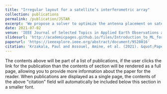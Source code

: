 ```yaml
---
title: "Irregular layout for a satellite’s interferometric array"
collection: publications
permalink: /publication/JSTAR
excerpt: 'We propose a solver to optimize the antenna placement on satellite-mounted interferometric synthetic-aperture instruments.'
date: 2021-07-02
venue: 'IEEE Journal of Selected Topics in Applied Earth Observations and Remote Sensing'
slidesurl: 'http://academicpages.github.io/files/Introduction_to_ML_for_Institut_Fourier.pdf'
paperurl: 'https://ieeexplore.ieee.org/abstract/document/9528016'
citation: 'Krzakala, Paul and Assouel, Amine, et al. (2021). &quot;Paper Title Number 1.&quot; <i>Journal 1</i>. 1(1).'
---
```


The contents above will be part of a list of publications, if the user clicks the link for the publication than the contents of section will be rendered as a full page, allowing you to provide more information about the paper for the reader. When publications are displayed as a single page, the contents of the above "citation" field will automatically be included below this section in a smaller font.

